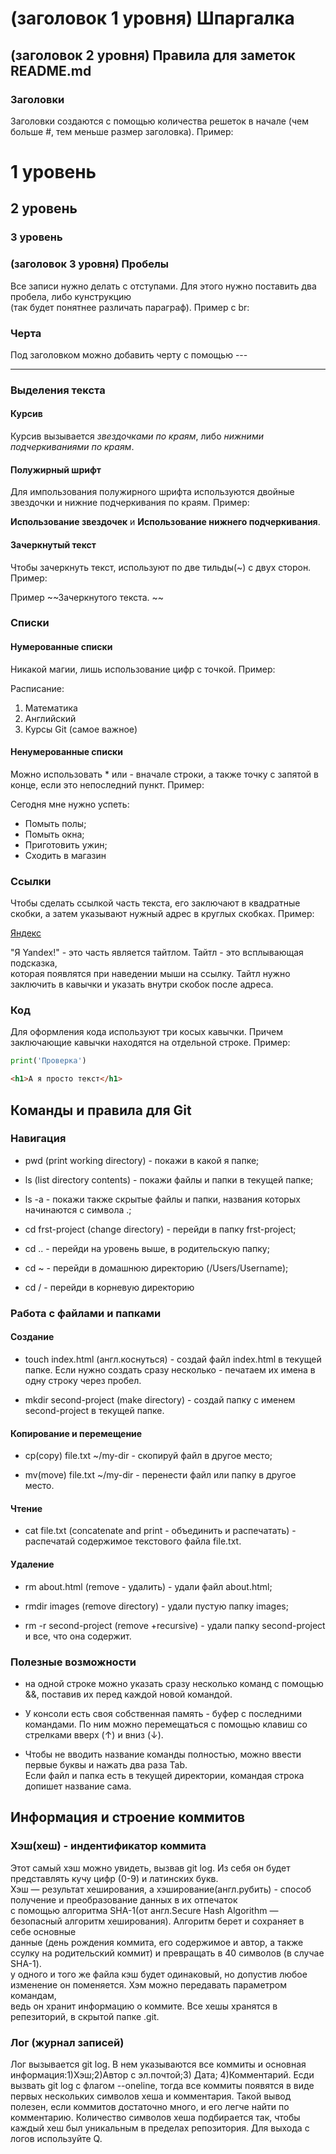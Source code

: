 # (заголовок 1 уровня) Шпаргалка  

## (заголовок 2 уровня) Правила для заметок README.md

### Заголовки  

Заголовки создаются с помощью количества решеток в начале (чем больше #, тем меньше размер заголовка). Пример:

# 1 уровень  
## 2 уровень  
### 3 уровень  

### (заголовок 3 уровня) Пробелы  

Все записи нужно делать с отступами. Для этого нужно поставить два пробела, либо кунструкцию <br> (так будет понятнее различать параграф). Пример с br:



### Черта  

Под заголовком можно добавить черту с помощью ---  

---  

### Выделения текста  

#### Курсив  

Курсив вызывается *звездочками по краям*, либо _нижними подчеркиваниями по краям_.  

#### Полужирный шрифт  

Для импользования полужирного шрифта используются двойные звездочки и нижние подчеркивания по краям. Пример:  

**Использование звездочек** и  __Использование нижнего подчеркивания__.  

#### Зачеркнутый текст  

Чтобы зачеркнуть текст, используют по две тильды(~) с двух сторон. Пример:  

Пример ~~Зачеркнутого текста. ~~  

### Списки

#### Нумерованные списки  

Никакой магии, лишь использование цифр с точкой. Пример:  

Расписание:  
1. Математика  
2. Английский  
3. Курсы Git (самое важное)  

#### Ненумерованные списки  

Можно использовать * или - вначале строки, а также точку с запятой в конце, если это непоследний пункт. Пример:  

Сегодня мне нужно успеть:  
* Помыть полы;  
* Помыть окна;  
* Приготовить ужин;   
* Сходить в магазин  

### Ссылки  

Чтобы сделать ссылкой часть текста, его заключают в квадратные скобки, а затем указывают нужный адрес в круглых скобках. Пример:  

[Яндекс](https://www.yandex.ru "Я Yandex!")  

"Я Yandex!" - это часть является тайтлом. Тайтл - это всплывающая подсказка,  
которая появлятся при наведении мыши на ссылку. Тайтл нужно заключить в кавычки и указать внутри скобок после адреса.  

### Код  

Для оформления кода используют три косых кавычки. Причем заключающие кавычки находятся на отдельной строке. Пример:  

```python 
print('Проверка')
```  
```html  
<h1>А я просто текст</h1>
```   

## Команды и правила для Git 

### Навигация  

- pwd (print working directory) - покажи в какой я папке;  

- ls (list directory contents) - покажи файлы и папки в текущей папке;  

- ls -a - покажи также скрытые файлы и папки, названия которых начинаются с символа .;  

- cd frst-project (change directory) - перейди в папку frst-project;  

- cd .. - перейди на уровень выше, в родительскую папку;  

- cd ~ - перейди в домашнюю директорию (/Users/Username);  

- cd / - перейди в корневую директорию  

### Работа с файлами и папками  

#### Создание  

- touch index.html (англ.коснуться) - создай файл index.html в текущей папке. 
Если нужно создать сразу несколько - печатаем их имена в одну строку через пробел.  

- mkdir second-project (make directory) - создай папку с именем second-project в текущей папке. 

#### Копирование и перемещение  

- cp(copy) file.txt ~/my-dir - скопируй файл в другое место;  

- mv(move) file.txt ~/my-dir - перенести файл или папку в другое место.  

#### Чтение  

- cat file.txt (concatenate and print - объединить и распечатать) - распечатай содержимое текстового файла file.txt.  

#### Удаление  

- rm about.html (remove - удалить) - удали файл about.html;  

- rmdir images (remove directory) - удали пустую папку images;  

- rm -r second-project (remove +recursive) - удали папку second-project и все, что она содержит.  

### Полезные возможности  

- на одной строке можно указать сразу несколько команд с помощью &&, поставив их перед каждой новой командой.   

- У консоли есть своя собственная память - буфер с последними командами. По ним можно перемещаться с помощью клавиш со стрелками вверх (↑) и вниз (↓).  

- Чтобы не вводить название команды полностью, можно ввести первые буквы и нажать два раза Tab.  
Если файл и папка есть в текущей директории, командая строка допишет название сама.  

## Информация и строение коммитов  

### Хэш(хеш) - индентификатор коммита  
  
Этот самый хэш можно увидеть, вызвав git log. Из себя он будет представлять кучу цифр (0-9) и латинских букв.  
Хэш — результат хеширования, а хэширование(англ.рубить) - способ получение и преобразование данных в их отпечаток  
с помощью алгоритма SHA-1(от англ.Secure Hash Algorithm — безопасный алгоритм хеширования). Алгоритм берет и сохраняет в себе основные   
данные (день рождения коммита, его содержимое и автор, а также ссулку на родительский коммит) и превращать в 40 символов (в случае SHA-1).  
у одного и того же файла кэш будет одинаковый, но допустив любое изменение он поменяется. Хэм можно передавать параметром командам,  
ведь он хранит информацию о коммите. Все хешы хранятся в репезиторий, в скрытой папке .git.  

### Лог (журнал записей)  

Лог вызывается git log. В нем указываются все коммиты и основная информация:1)Хэш;2)Автор с эл.почтой;3) Дата;
4)Комментарий.
Есди вызвать git log с флагом --оneline, тогда все коммиты появятся в виде первых нескольких символов хеша и комментария.
Такой вывод полезен, если коммитов достаточно много, и его легче найти по комментарию. Количество символов хеша подбирается так,
чтобы каждый хеш был уникальным в пределах репозитория. Для выхода с логов используйте Q.













